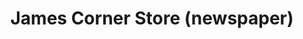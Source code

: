 ---
title: "James Corner Store (newspaper)"
url: /vigan/james-corner-store-newspaper/
shop: convenience
---